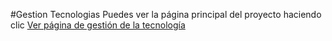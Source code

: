 #Gestion Tecnologias
Puedes ver la página principal del proyecto haciendo clic [Ver página de gestión de la tecnología](GESTION%20DE%20LA%20TECNOLOGIA/index.html)
